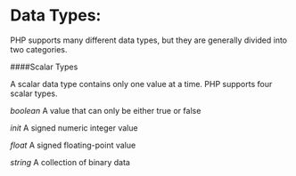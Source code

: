 Data Types:
=============

PHP supports many different data types, but they are generally divided into two categories. 


####Scalar Types 

A scalar data type contains only one value at a time. PHP supports four scalar types. 


*boolean* A value that can only be either true or false 

*init* A signed numeric integer value

*float* A signed floating-point value 

*string* A collection of binary data


